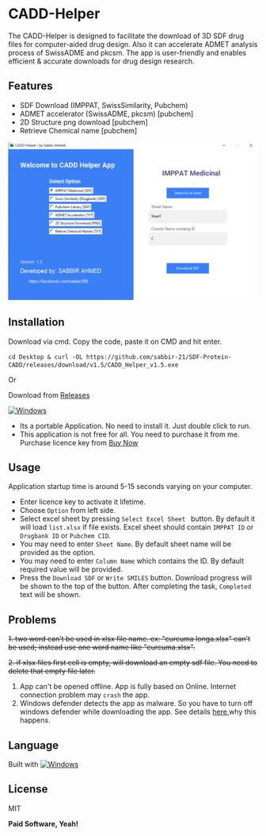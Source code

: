# CADD-Helper
The CADD-Helper is designed to facilitate the download of 3D SDF drug files for computer-aided drug design. Also it can accelerate ADMET analysis process of SwissADME and pkcsm. The app is user-friendly and enables efficient & accurate downloads for drug design research.

## Features

- SDF Download (IMPPAT, SwissSimilarity, Pubchem)
- ADMET accelerator (SwissADME, pkcsm) [pubchem]
- 2D Structure png download [pubchem]
- Retrieve Chemical name [pubchem]

![main_v1.5](v1.5.png)

## Installation
Download via cmd. Copy the code, paste it on CMD and hit enter.

```
cd Desktop & curl -OL https://github.com/sabbir-21/SDF-Protein-CADD/releases/download/v1.5/CADD_Helper_v1.5.exe
```
Or

Download from [Releases](https://github.com/sabbir-21/SDF-Protein-CADD/releases/latest)

[![Windows](https://img.shields.io/badge/-Windows_x64-blue.svg?style=for-the-badge&logo=windows)](https://github.com/sabbir-21/SDF-Protein-CADD/releases/latest)

- Its a portable Application. No need to install it. Just double click to run.
- This application is not free for all. You need to purchase it from me. Purchase licence key from [Buy Now](https://sabbir-21.github.io/portfolio/buy.html)


## Usage
Application startup time is around 5-15 seconds varying on your computer.
- Enter licence key to activate it lifetime.
- Choose `Option` from left side.
- Select excel sheet by pressing `Select Excel Sheet ` button. By default it will load `list.xlsx` if file exists. Excel sheet should contain `IMPPAT ID` or `Drugbank ID` or `Pubchem CID`.
- You may need to enter `Sheet Name`. By default sheet name will be provided as the option.
- You may need to enter `Column Name` which contains the ID. By default required value will be provided.
- Press the `Download SDF` or `Write SMILES` button. Download progress will be shown to the top of the button. After completing the task, `Completed` text will be shown.


## Problems
~~1. two word can't be used in xlsx file name. ex: "curcuma longa.xlsx" can't be used; instead use one word name like "curcuma.xlsx".~~

~~2. if xlsx files first cell is empty, will download an empty sdf file. You need to delete that empty file later.~~
1. App can't be opened offline. App is fully based on Online. Internet connection problem may `crash` the app.
2. Windows defender detects the app as malware. So you have to turn off windows defender while downloading the app. See details [here ](https://stackoverflow.com/questions/43777106/program-made-with-pyinstaller-now-seen-as-a-trojan-horse-by-avg) why this happens.

## Language
Built with  [![Windows](https://www.python.org/static/favicon.ico
)](https://www.python.org/)

## License
MIT

**Paid Software, Yeah!**

